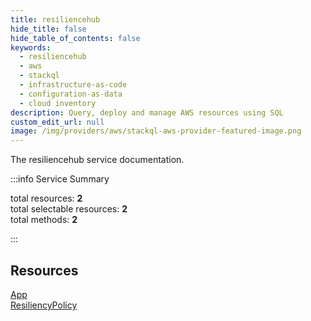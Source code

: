 ```yaml
---
title: resiliencehub
hide_title: false
hide_table_of_contents: false
keywords:
  - resiliencehub
  - aws
  - stackql
  - infrastructure-as-code
  - configuration-as-data
  - cloud inventory
description: Query, deploy and manage AWS resources using SQL
custom_edit_url: null
image: /img/providers/aws/stackql-aws-provider-featured-image.png
---
```


The resiliencehub service documentation.

:::info Service Summary

<div class="row">
<div class="providerDocColumn">
<span>total resources:&nbsp;<b>2</b></span><br />
<span>total selectable resources:&nbsp;<b>2</b></span><br />
<span>total methods:&nbsp;<b>2</b></span><br />
</div>
</div>

:::

## Resources
<div class="row">
<div class="providerDocColumn">
<a href="/providers/aws/resiliencehub/App/">App</a>
</div>
<div class="providerDocColumn">
<a href="/providers/aws/resiliencehub/ResiliencyPolicy/">ResiliencyPolicy</a>
</div>
</div>